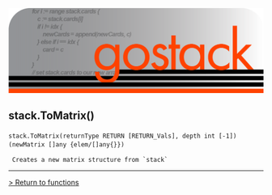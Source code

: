 ![Banner](../../images/gostack_SmallerTransparent.png)

 <h2>stack.ToMatrix()</h2>

 `stack.ToMatrix(returnType RETURN [RETURN_Vals], depth int [-1]) (newMatrix []any {elem/[]any{}})`

```
 Creates a new matrix structure from `stack`
```

---

 [> Return to functions](../functionsAPI.md)